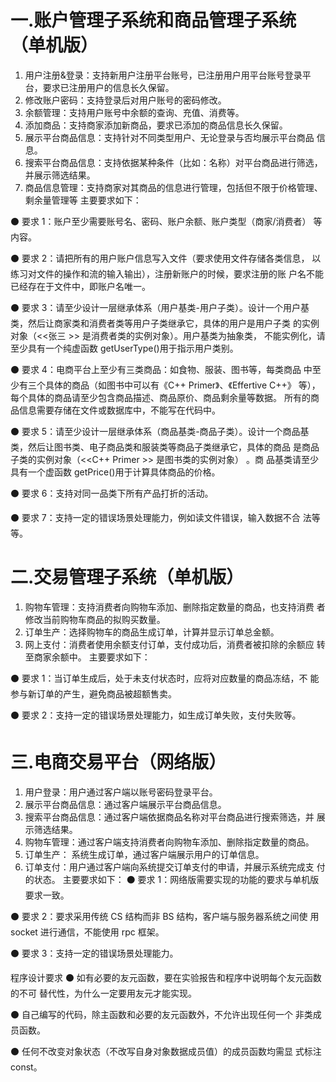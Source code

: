 # 一.账户管理子系统和商品管理子系统（单机版）
1) 用户注册&登录：支持新用户注册平台账号，已注册用户用平台账号登录平
台，要求已注册用户的信息长久保留。
2) 修改账户密码：支持登录后对用户账号的密码修改。
3) 余额管理：支持用户账号中余额的查询、充值、消费等。
4) 添加商品：支持商家添加新商品，要求已添加的商品信息长久保留。
5) 展示平台商品信息：支持针对不同类型用户、无论登录与否均展示平台商品
信息。
6) 搜索平台商品信息：支持依据某种条件（比如：名称）对平台商品进行筛选，
并展示筛选结果。
7) 商品信息管理：支持商家对其商品的信息进行管理，包括但不限于价格管理、
剩余量管理等
主要要求如下：

⚫ 要求 1：账户至少需要账号名、密码、账户余额、账户类型（商家/消费者）
等内容。

⚫ 要求 2：请把所有的用户账户信息写入文件（要求使用文件存储各类信息，
以练习对文件的操作和流的输入输出），注册新账户的时候，要求注册的账
户名不能已经存在于文件中，即账户名唯一。

⚫ 要求 3：请至少设计一层继承体系（用户基类-用户子类）。设计一个用户基
类，然后让商家类和消费者类等用户子类继承它，具体的用户是用户子类
的实例对象（<<张三 >> 是消费者类的实例对象）。用户基类为抽象类，
不能实例化，请至少具有一个纯虚函数 getUserType()用于指示用户类别。

⚫ 要求 4：电商平台上至少有三类商品：如食物、服装、图书等，每类商品
中至少有三个具体的商品（如图书中可以有《C++ Primer》、《Effertive C++》
等），每个具体的商品请至少包含商品描述、商品原价、商品剩余量等数据。
所有的商品信息需要存储在文件或数据库中，不能写在代码中。

⚫ 要求 5：请至少设计一层继承体系（商品基类-商品子类）。设计一个商品基
类，然后让图书类、电子商品类和服装类等商品子类继承它，具体的商品
是商品子类的实例对象（<<C++ Primer >> 是图书类的实例对象） 。商
品基类请至少具有一个虚函数 getPrice()用于计算具体商品的价格。

⚫ 要求 6：支持对同一品类下所有产品打折的活动。

⚫ 要求 7：支持一定的错误场景处理能力，例如读文件错误，输入数据不合
法等等。

# 二.交易管理子系统（单机版）
1) 购物车管理：支持消费者向购物车添加、删除指定数量的商品，也支持消费
者修改当前购物车商品的拟购买数量。
2) 订单生产：选择购物车的商品生成订单，计算并显示订单总金额。
3) 网上支付：消费者使用余额支付订单，支付成功后，消费者被扣除的余额应
转至商家余额中。
主要要求如下：

⚫ 要求 1：当订单生成后，处于未支付状态时，应将对应数量的商品冻结，不
能参与新订单的产生，避免商品被超额售卖。

⚫ 要求 2：支持一定的错误场景处理能力，如生成订单失败，支付失败等。
# 三.电商交易平台（网络版）
1) 用户登录：用户通过客户端以账号密码登录平台。
2) 展示平台商品信息：通过客户端展示平台商品信息。
3) 搜索平台商品信息：通过客户端依据商品名称对平台商品进行搜索筛选，并
展示筛选结果。
4) 购物车管理：通过客户端支持消费者向购物车添加、删除指定数量的商品。
5) 订单生产： 系统生成订单，通过客户端展示用户的订单信息。
6) 订单支付：用户通过客户端向系统提交订单支付的申请，并展示系统完成支
付的状态。
主要要求如下：
⚫ 要求 1：网络版需要实现的功能的要求与单机版要求一致。

⚫ 要求 2：要求采用传统 CS 结构而非 BS 结构，客户端与服务器系统之间使 用 socket 进行通信，不能使用 rpc 框架。

⚫ 要求 3：支持一定的错误场景处理能力。



程序设计要求
⚫ 如有必要的友元函数，要在实验报告和程序中说明每个友元函数的不可
替代性，为什么一定要用友元才能实现。

⚫ 自己编写的代码，除主函数和必要的友元函数外，不允许出现任何一个
非类成员函数。

⚫ 任何不改变对象状态（不改写自身对象数据成员值）的成员函数均需显
式标注 const。
